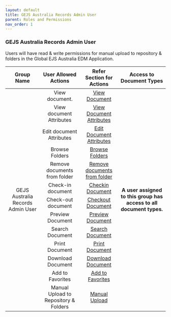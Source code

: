 ```yaml
---
layout: default
title: GEJS Australia Records Admin User
parent: Roles and Permissions
nav_order: 1
---
```


### GEJS Australia Records Admin User

Users will have read & write permissions for manual upload to repository & folders in the Global EJS Australia EDM Application.
<table>
    <thead>
        <tr>
            <th>Group Name</th>
            <th>User Allowed Actions</th>
            <th>Refer Section for Actions</th>
            <th> Access to Document Types</th>
        </tr>
    </thead>
    <tbody>
        <tr>
            <td style="vertical-align:middle; text-align: center" rowspan=15>GEJS Australia Records Admin User</td>
            <td style="vertical-align:middle; text-align: center">	View document.</td>
            <td style="vertical-align:middle; text-align: center"><a href="https://pages.github.ibm.com/Global-EJS/GEJS-Australia-EDM-User-Manual/docs/Actions/ViewDocuments.html">View Document</a></td> 
            <td style="vertical-align:middle; text-align: center" rowspan=15><strong>A user assigned to this group has access to all document types. </strong></td>
        </tr>
        <tr>
           <td style="vertical-align:middle; text-align: center">	View document Attributes</td>
            <td style="vertical-align:middle; text-align: center"><a href="https://pages.github.ibm.com/Global-EJS/GEJS-Australia-EDM-User-Manual/docs/Actions/ViewDocAttributes.html">View Document Attributes</a></td> 
        </tr>
        <tr>
           <td style="vertical-align:middle; text-align: center">	Edit document Attributes</td>
            <td style="vertical-align:middle; text-align: center"><a href="https://pages.github.ibm.com/Global-EJS/GEJS-Australia-EDM-User-Manual/docs/Actions/ViewDocAttributes.html">Edit Document Attributes</a></td> 
        </tr>
        <tr>
           <td style="vertical-align:middle; text-align: center">	Browse Folders</td>
            <td style="vertical-align:middle; text-align: center"><a href="https://pages.github.ibm.com/Global-EJS/GEJS-Australia-EDM-User-Manual/docs/Actions/Browse.html">Browse Folders</a></td> 
        </tr>
        <tr>
           <td style="vertical-align:middle; text-align: center">	Remove documents from folder</td>
            <td style="vertical-align:middle; text-align: center"><a href="https://pages.github.ibm.com/Global-EJS/GEJS-Australia-EDM-User-Manual/docs/Actions/AddMoveRemove.html">Remove documents from folder</a></td> 
        </tr>
        <tr>
           <td style="vertical-align:middle; text-align: center">	Check-in document</td>
            <td style="vertical-align:middle; text-align: center"><a href="https://pages.github.ibm.com/Global-EJS/GEJS-Australia-EDM-User-Manual/docs/Actions/CheckInDocument.html">Checkin Document</a></td>
        </tr>
        <tr>
           <td style="vertical-align:middle; text-align: center">	Check-out document</td>
            <td style="vertical-align:middle; text-align: center"><a href="https://pages.github.ibm.com/Global-EJS/GEJS-Australia-EDM-User-Manual/docs/Actions/CheckOutDocument.html">Checkout Document</a></td>
        </tr>
        <tr>
            <td style="vertical-align:middle; text-align: center">	Preview Document</td>
            <td style="vertical-align:middle; text-align: center"><a href="https://pages.github.ibm.com/Global-EJS/GEJS-Australia-EDM-User-Manual/docs/Actions/Preview.html">Preview Document</a></td> 
        </tr>
        <tr>
           <td style="vertical-align:middle; text-align: center">	Search Document</td>
            <td style="vertical-align:middle; text-align: center"><a href="https://pages.github.ibm.com/Global-EJS/GEJS-Australia-EDM-User-Manual/docs/Actions/Search.html">Search Document</a></td> 
        </tr>
        <tr>
           <td style="vertical-align:middle; text-align: center">	Print Document</td>
            <td style="vertical-align:middle; text-align: center"><a href="https://pages.github.ibm.com/Global-EJS/GEJS-Australia-EDM-User-Manual/docs/Actions/Print.html">Print Document</a></td> 
        </tr>
        <tr>
           <td style="vertical-align:middle; text-align: center">	Download Document</td>
            <td style="vertical-align:middle; text-align: center"><a href="https://pages.github.ibm.com/Global-EJS/GEJS-Australia-EDM-User-Manual/docs/Actions/Download.html">Download Document</a></td> 
        </tr>
        <tr>
           <td style="vertical-align:middle; text-align: center">	Add to Favorites</td>
            <td style="vertical-align:middle; text-align: center"><a href="https://pages.github.ibm.com/Global-EJS/GEJS-Australia-EDM-User-Manual/docs/Actions/Favuorites.html">Add to Favorites</a></td> 
        </tr>
        <tr>
           <td style="vertical-align:middle; text-align: center">	Manual Upload to Repository & Folders</td>
            <td style="vertical-align:middle; text-align: center"><a href="https://pages.github.ibm.com/Global-EJS/GEJS-Australia-EDM-User-Manual
/docs/DocumentImport/ManualUpload/ManualUpload.html">Manual Upload</a></td> 
        </tr>
    </tbody>
</table>
